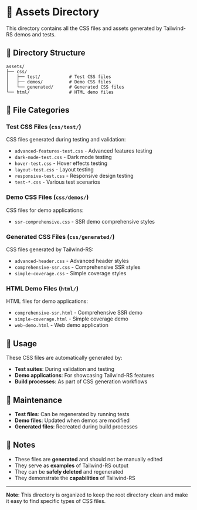 # 🎨 Assets Directory

This directory contains all the CSS files and assets generated by Tailwind-RS demos and tests.

## 📁 Directory Structure

```
assets/
├── css/
│   ├── test/           # Test CSS files
│   ├── demos/          # Demo CSS files  
│   └── generated/      # Generated CSS files
└── html/               # HTML demo files
```

## 📂 File Categories

### **Test CSS Files** (`css/test/`)
CSS files generated during testing and validation:
- `advanced-features-test.css` - Advanced features testing
- `dark-mode-test.css` - Dark mode testing
- `hover-test.css` - Hover effects testing
- `layout-test.css` - Layout testing
- `responsive-test.css` - Responsive design testing
- `test-*.css` - Various test scenarios

### **Demo CSS Files** (`css/demos/`)
CSS files for demo applications:
- `ssr-comprehensive.css` - SSR demo comprehensive styles

### **Generated CSS Files** (`css/generated/`)
CSS files generated by Tailwind-RS:
- `advanced-header.css` - Advanced header styles
- `comprehensive-ssr.css` - Comprehensive SSR styles
- `simple-coverage.css` - Simple coverage styles

### **HTML Demo Files** (`html/`)
HTML files for demo applications:
- `comprehensive-ssr.html` - Comprehensive SSR demo
- `simple-coverage.html` - Simple coverage demo
- `web-demo.html` - Web demo application

## 🔧 Usage

These CSS files are automatically generated by:
- **Test suites**: During validation and testing
- **Demo applications**: For showcasing Tailwind-RS features
- **Build processes**: As part of CSS generation workflows

## 🧹 Maintenance

- **Test files**: Can be regenerated by running tests
- **Demo files**: Updated when demos are modified
- **Generated files**: Recreated during build processes

## 📝 Notes

- These files are **generated** and should not be manually edited
- They serve as **examples** of Tailwind-RS output
- They can be **safely deleted** and regenerated
- They demonstrate the **capabilities** of Tailwind-RS

---

**Note**: This directory is organized to keep the root directory clean and make it easy to find specific types of CSS files.
